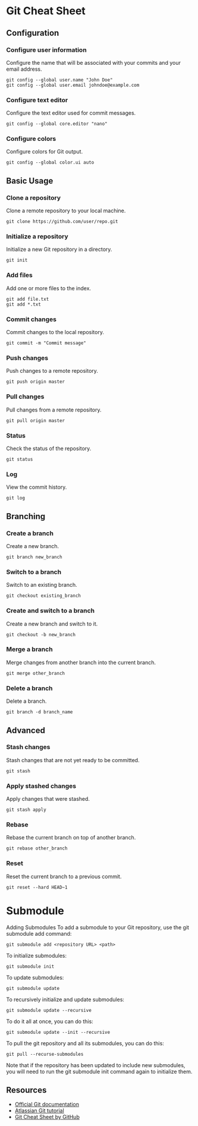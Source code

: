 # Git Cheat Sheet

## Configuration

### Configure user information
Configure the name that will be associated with your commits and your email address.

```
git config --global user.name "John Doe"
git config --global user.email johndoe@example.com
```


### Configure text editor
Configure the text editor used for commit messages.

```
git config --global core.editor "nano"
```


### Configure colors
Configure colors for Git output.

```
git config --global color.ui auto
```


## Basic Usage

### Clone a repository
Clone a remote repository to your local machine.

```
git clone https://github.com/user/repo.git
```

### Initialize a repository
Initialize a new Git repository in a directory.

```
git init
```

### Add files
Add one or more files to the index.

```
git add file.txt
git add *.txt
```


### Commit changes
Commit changes to the local repository.

```
git commit -m "Commit message"
```

### Push changes
Push changes to a remote repository.

```
git push origin master
```

### Pull changes
Pull changes from a remote repository.

```
git pull origin master
```

### Status
Check the status of the repository.

```
git status
```

### Log
View the commit history.

```
git log
```

## Branching

### Create a branch
Create a new branch.

```
git branch new_branch
```


### Switch to a branch
Switch to an existing branch.

```
git checkout existing_branch
```


### Create and switch to a branch
Create a new branch and switch to it.

```
git checkout -b new_branch
```

### Merge a branch
Merge changes from another branch into the current branch.

```
git merge other_branch
```


### Delete a branch
Delete a branch.

```
git branch -d branch_name
```

## Advanced

### Stash changes
Stash changes that are not yet ready to be committed.

```
git stash
```

### Apply stashed changes
Apply changes that were stashed.

```
git stash apply
```

### Rebase
Rebase the current branch on top of another branch.

```
git rebase other_branch
```

### Reset
Reset the current branch to a previous commit.

```
git reset --hard HEAD~1
```

# Submodule
Adding Submodules
To add a submodule to your Git repository, use the git submodule add command:
```git
git submodule add <repository URL> <path>
```

To initialize submodules:
```git
git submodule init
```
To update submodules:
```git
git submodule update
```
To recursively initialize and update submodules:
```git
git submodule update --recursive
```
To do it all at once, you can do this:
```git
git submodule update --init --recursive
```
To pull the git repository and all its submodules, you can do this:
```git
git pull --recurse-submodules
```

Note that if the repository has been updated to include new submodules, you will need to run the git submodule init command again to initialize them.

## Resources

- [Official Git documentation](https://git-scm.com/docs)
- [Atlassian Git tutorial](https://www.atlassian.com/git/tutorials)
- [Git Cheat Sheet by GitHub](https://education.github.com/git-cheat-sheet-education.pdf)
